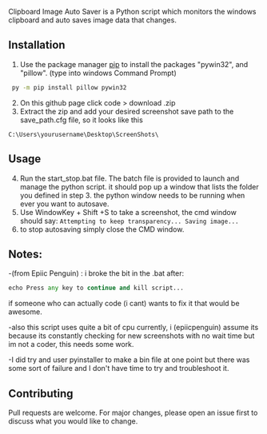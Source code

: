 Clipboard Image Auto Saver is a Python script which monitors the windows clipboard and auto saves image data that changes.

## Installation

1. Use the package manager [pip](https://pip.pypa.io/en/stable/) to install the packages "pywin32", and "pillow".
(type into windows Command Prompt)

```bash
 py -m pip install pillow pywin32
```
2. On this github page click code > download .zip
3. Extract the zip and add your desired screenshot save path to the save_path.cfg file, so it looks like this

`C:\Users\yourusername\Desktop\ScreenShots\`

## Usage

4. Run the start_stop.bat file. The batch file is provided to launch and manage the python script. it should pop up a window that lists the folder you defined in step 3. the python window needs to be running when ever you want to autosave. 
5. Use WindowKey + Shift +S to take a screenshot, the cmd window should say:
`Attempting to keep transparency...
Saving image...
`
6. to stop autosaving simply close the CMD window. 

## Notes:
-(from Epiic Penguin) : i broke the bit in the .bat after:
```py clipboard_img_auto_saver.py
echo Press any key to continue and kill script...
```
if someone who can actually code (i cant) wants to fix it that would be awesome. 

-also this script uses quite a bit of cpu currently, i (epiicpenguin) assume its because its constantly checking for new screenshots with no wait time but im not a coder, this  needs some work. 

-I did try and user pyinstaller to make a bin file at one point but there was some sort of failure and I don't have time to try and troubleshoot it.

## Contributing
Pull requests are welcome. For major changes, please open an issue first to discuss what you would like to change.
